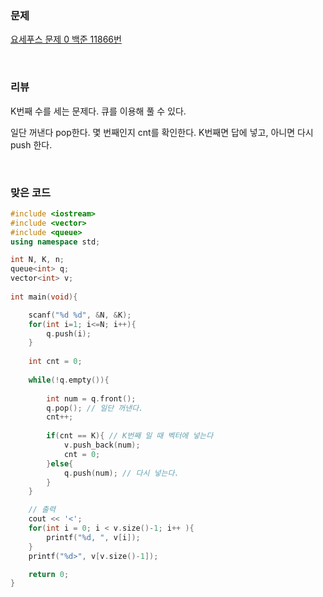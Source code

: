 ### 문제

[요세푸스 문제 0  백준  11866번](https://www.acmicpc.net/problem/11866)

</br>

### 리뷰

K번째 수를 세는 문제다. 큐를 이용해 풀 수 있다. 

일단 꺼낸다 pop한다. 몇 번째인지 cnt를 확인한다. K번째면 답에 넣고, 아니면 다시 push 한다. 

</br>

### 맞은 코드 

```c++
#include <iostream>
#include <vector>
#include <queue>
using namespace std;

int N, K, n;
queue<int> q;
vector<int> v;
 
int main(void){

	scanf("%d %d", &N, &K);
  	for(int i=1; i<=N; i++){
		q.push(i);  		
	}
 
 	int cnt = 0;
 	
 	while(!q.empty()){
 	
 		int num = q.front(); 
 		q.pop(); // 일단 꺼낸다.
 		cnt++;
 		
 		if(cnt == K){ // K번째 일 때 벡터에 넣는다 
  			v.push_back(num);
 			cnt = 0;
		}else{
			q.push(num); // 다시 넣는다. 
		}
	}

    // 출력
	cout << '<';
	for(int i = 0; i < v.size()-1; i++ ){
		printf("%d, ", v[i]);
	}
	printf("%d>", v[v.size()-1]);

	return 0;
} 
```

</br>